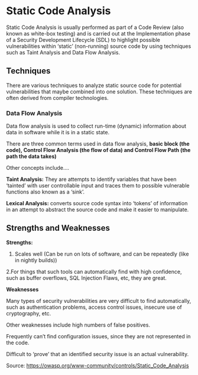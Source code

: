 # Static Code Analysis

Static Code Analysis is usually performed as part of a Code Review (also known as white-box testing) and is carried out at the Implementation phase of a Security Development Lifecycle (SDL) to highlight possible vulnerabilities within ‘static’ (non-running) source code by using techniques such as Taint Analysis and Data Flow Analysis.

## Techniques
There are various techniques to analyze static source code for potential vulnerabilities that maybe combined into one solution. These techniques are often derived from compiler technologies.

### Data Flow Analysis
Data flow analysis is used to collect run-time (dynamic) information about data in software while it is in a static state.

There are three common terms used in data flow analysis, **basic block (the code), Control Flow Analysis (the flow of data) and Control Flow Path (the path the data takes)**

Other concepts include....

**Taint Analysis:** They are attempts to identify variables that have been ‘tainted’ with user controllable input and traces them to possible vulnerable functions also known as a ‘sink’.

**Lexical Analysis:** converts source code syntax into ‘tokens’ of information in an attempt to abstract the source code and make it easier to manipulate.

## Strengths and Weaknesses

**Strengths:** 

  1. Scales well (Can be run on lots of software, and can be repeatedly (like in nightly builds))

  2.For things that such tools can automatically find with high confidence, such as buffer overflows, SQL Injection Flaws, etc, they are great.

**Weaknesses**

Many types of security vulnerabilities are very difficult to find automatically, such as authentication problems, access control issues, insecure use of cryptography, etc.

Other weaknesses include high numbers of false positives.

Frequently can’t find configuration issues, since they are not represented in the code.

Difficult to ‘prove’ that an identified security issue is an actual vulnerability.


Source: https://owasp.org/www-community/controls/Static_Code_Analysis
